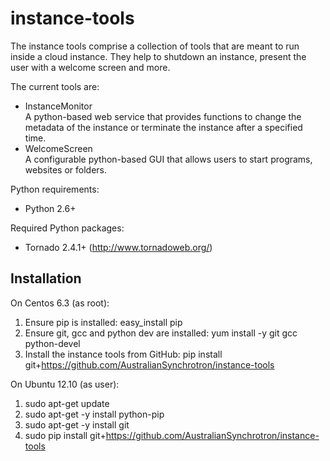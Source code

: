 instance-tools
==============

The instance tools comprise a collection of tools that are meant to run inside a cloud instance. They help to shutdown an instance, present the user with a welcome screen and more.

The current tools are:
* InstanceMonitor  
A python-based web service that provides functions to change the metadata of the instance or terminate the instance after a specified time.
* WelcomeScreen  
A configurable python-based GUI that allows users to start programs, websites or folders.


Python requirements:

- Python 2.6+

Required Python packages:

- Tornado 2.4.1+ (http://www.tornadoweb.org/)

Installation
------------

On Centos 6.3 (as root):

1. Ensure pip is installed: easy_install pip
2. Ensure git, gcc and python dev are installed: yum install -y git gcc python-devel
3. Install the instance tools from GitHub: pip install git+https://github.com/AustralianSynchrotron/instance-tools

On Ubuntu 12.10 (as user):

1. sudo apt-get update
2. sudo apt-get -y install python-pip
3. sudo apt-get -y install git
4. sudo pip install git+https://github.com/AustralianSynchrotron/instance-tools
